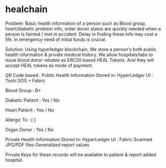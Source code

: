 # healchain

Problem: 
Basic health information of a person such as Blood group, heart/diabetic problem info, order donor status are quickly needed when a person is fainted / met in accident. Delay in finding these info may cost a life. In emergency need of initial funds is crucial. 

Solution:
Using hyperledger blockchain, We store a person's both public health information 
& private medical history. We allow hospitals/labs to issue blood donor rebates as ERC20 based HEAL Tokens. And they will accept HEAL tokens as mode of payment.

QR Code based : Public Health Information
Stored in: HyperLedger
UI : Toshi SOS + Fabric

Blood Group      : B+

Diabetic Patient : Yes / No

Heart Patient    : Yes / No

Allergic To      : [             ]

Organ Donor      : Yes / No


Private Health Information
Stored in: HyperLedger
UI : Fabric
Scanned JPG/PDF files
Generalized report values

Private Keys for these records will be available to patient & report added hospital.
